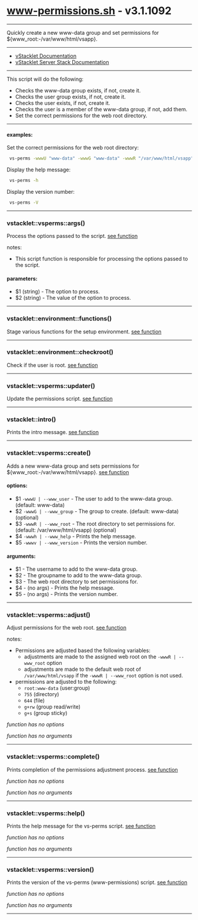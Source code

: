 # www-permissions.sh - v3.1.1092


---

Quickly create a new www-data group and set permissions for
${www_root:-/var/www/html/vsapp}.

---

- [vStacklet Documentation](https://github.com/JMSDOnline/vstacklet/blob/main/docs/setup/vstacklet.sh.md)
- [vStacklet Server Stack Documentation](https://github.com/JMSDOnline/vstacklet/blob/main/docs/setup/vstacklet-server-stack.sh.md)

---

This script will do the following:
- Checks the www-data group exists, if not, create it.
- Checks the user group exists, if not, create it.
- Checks the user exists, if not, create it.
- Checks the user is a member of the www-data group, if not, add them.
- Set the correct permissions for the web root directory.

---

#### examples:
Set the correct permissions for the web root directory:
```bash
 vs-perms -wwwU "www-data" -wwwG "www-data" -wwwR "/var/www/html/vsapp"
```
Display the help message:
```bash
 vs-perms -h
```
Display the version number:
```bash
 vs-perms -V
```

---



### vstacklet::vsperms::args()

Process the options passed to the script. [see function](https://github.com/JMSDOnline/vstacklet/blob/main/bin/www-permissions.sh#L69-L100)

notes:
- This script function is responsible for processing the options passed to the
script.

#### parameters:

-  $1 (string) - The option to process.
-  $2 (string) - The value of the option to process.

---

### vstacklet::environment::functions()

Stage various functions for the setup environment. [see function](https://github.com/JMSDOnline/vstacklet/blob/main/bin/www-permissions.sh#L107-L186)

---

### vstacklet::environment::checkroot()

Check if the user is root. [see function](https://github.com/JMSDOnline/vstacklet/blob/main/bin/www-permissions.sh#L193-L198)

---

### vstacklet::vsperms::updater()

Update the permissions script. [see function](https://github.com/JMSDOnline/vstacklet/blob/main/bin/www-permissions.sh#L205-L219)

---

### vstacklet::intro()

Prints the intro message. [see function](https://github.com/JMSDOnline/vstacklet/blob/main/bin/www-permissions.sh#L226-L243)

---

### vstacklet::vsperms::create()

Adds a new www-data group and sets permissions for ${www_root:-/var/www/html/vsapp}. [see function](https://github.com/JMSDOnline/vstacklet/blob/main/bin/www-permissions.sh#L260-L291)

#### options:

-  $1 `-wwwU | --www_user` - The user to add to the www-data group. (default: www-data)
-  $2 `-wwwG | --www_group` - The group to create. (default: www-data) (optional)
-  $3 `-wwwR | --www_root` - The root directory to set permissions for. (default: /var/www/html/vsapp) (optional)
-  $4 `-wwwh | --www_help` - Prints the help message.
-  $5 `-wwwv | --www_version` - Prints the version number.

#### arguments:

-  $1 - The username to add to the www-data group.
-  $2 - The groupname to add to the www-data group.
-  $3 - The web root directory to set permissions for.
-  $4 - (no args) - Prints the help message.
-  $5 - (no args) - Prints the version number.

---

### vstacklet::vsperms::adjust()

Adjust permissions for the web root. [see function](https://github.com/JMSDOnline/vstacklet/blob/main/bin/www-permissions.sh#L313-L351)

notes:
- Permissions are adjusted based the following variables:
  - adjustments are made to the assigned web root on the `-wwwR | --www_root`
   option
  - adjustments are made to the default web root of `/var/www/html/vsapp`
  if the `-wwwR | --www_root` option is not used.
- permissions are adjusted to the following:
  - `root:www-data` (user:group)
  - `755` (directory)
  - `644` (file)
  - `g+rw` (group read/write)
  - `g+s` (group sticky)

*function has no options*

*function has no arguments*

---

### vstacklet::vsperms::complete()

Prints completion of the permissions adjustment process. [see function](https://github.com/JMSDOnline/vstacklet/blob/main/bin/www-permissions.sh#L360-L365)

*function has no options*

*function has no arguments*

---

### vstacklet::vsperms::help()

Prints the help message for the vs-perms script. [see function](https://github.com/JMSDOnline/vstacklet/blob/main/bin/www-permissions.sh#L374-L419)

*function has no options*

*function has no arguments*

---

### vstacklet::vsperms::version()

Prints the version of the vs-perms (www-permissions) script. [see function](https://github.com/JMSDOnline/vstacklet/blob/main/bin/www-permissions.sh#L428-L435)

*function has no options*

*function has no arguments*

---


